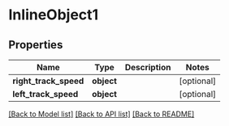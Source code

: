 # InlineObject1

## Properties
Name | Type | Description | Notes
------------ | ------------- | ------------- | -------------
**right_track_speed** | **object** |  | [optional] 
**left_track_speed** | **object** |  | [optional] 

[[Back to Model list]](../README.md#documentation-for-models) [[Back to API list]](../README.md#documentation-for-api-endpoints) [[Back to README]](../README.md)



